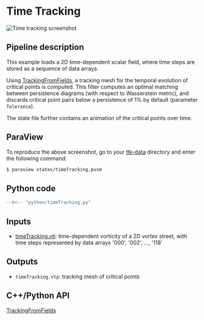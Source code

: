 # Time Tracking

![Time tracking screenshot](https://topology-tool-kit.github.io/img/gallery/timeTracking.jpeg)

## Pipeline description

This example loads a 2D time-dependent scalar field, where time steps are stored as a sequence of data arrays.

Using [TrackingFromFields](https://topology-tool-kit.github.io/doc/html/classttkTrackingFromFields.html), a tracking mesh for the temporal evolution of critical points is computed. This filter computes an optimal matching between persistence diagrams (with respect to Wasserstein metric), and discards critical point pairs below a persistence of 1% by default (parameter `Tolerance`).

The state file further contains an animation of the critical points over time.

## ParaView

To reproduce the above screenshot, go to your [ttk-data](https://github.com/topology-tool-kit/ttk-data) directory and enter the following command:
``` bash
$ paraview states/timeTracking.pvsm
```

## Python code

``` python  linenums="1"
--8<-- "python/timeTracking.py"
```

## Inputs

- [timeTracking.vti](https://github.com/topology-tool-kit/ttk-data/raw/dev/timeTracking.vti): time-dependent vorticity of a 2D vortex street, with time steps represented by data arrays '000', '002', ..., '118'

## Outputs

- `timeTracking.vtp`: tracking mesh of critical points

## C++/Python API

[TrackingFromFields](https://topology-tool-kit.github.io/doc/html/classttkTrackingFromFields.html)
